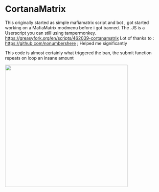 # CortanaMatrix
This originally started as simple mafiamatrix script and bot , got started working on a MafiaMatrix modmenu before i got banned. 
The .JS is a Userscript you can still using tampermonkey.
https://greasyfork.org/en/scripts/462039-cortanamatrix
 Lot of thanks to : https://github.com/nonumbershere  ; Helped me significantly 
 
 
 This code is almost certainly what triggered the ban, the submit function repeats on loop an insane amount 
 
 
 
 <img src="https://i.imgur.com/2POucw0.png"  width="400" height="400">
